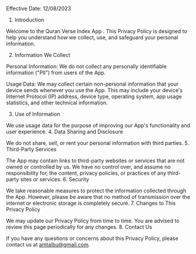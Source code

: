Effective Date: 12/08/2023

1. Introduction

Welcome to the Quran Verse Index App . This Privacy Policy is designed to help you understand how we collect, use, and safeguard your personal information.

2. Information We Collect

Personal Information: We do not collect any personally identifiable information ("PII") from users of the App.

Usage Data: We may collect certain non-personal information that your device sends whenever you use the App. This may include your device's Internet Protocol (IP) address, device type, operating system, app usage statistics, and other technical information.

3. Use of Information

We use usage data for the purpose of improving our App's functionality and user experience.
4. Data Sharing and Disclosure

We do not share, sell, or rent your personal information with third parties.
5. Third-Party Services

The App may contain links to third-party websites or services that are not owned or controlled by us. We have no control over, and assume no responsibility for, the content, privacy policies, or practices of any third-party sites or services.
6. Security

We take reasonable measures to protect the information collected through the App. However, please be aware that no method of transmission over the internet or electronic storage is completely secure.
7. Changes to This Privacy Policy

We may update our Privacy Policy from time to time. You are advised to review this page periodically for any changes.
8. Contact Us

If you have any questions or concerns about this Privacy Policy, please contact us at amtaibu@gmail.com.
